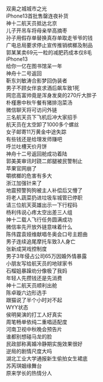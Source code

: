 双奥之城城市之光  
iPhone13首批售罄连夜补货  
神十二航天员抵达北京  
儿子开吊车将母亲举高摘枣  
孙子用假存单替换真存单取走爷爷的钱  
广电总局要求停止宣传推销槟榔及制品  
郭某某卖69元一粒的减肥药成本仅8毛  
iPhone13  
给你一亿在图书馆呆一年  
神舟十二号返回  
靳东刘敏涛合影梦回伪装者  
男子不顾女伴哀求酒后飙车致1死  
网恋高富帅竟是浑身发臭的270斤大胖子  
朴槿惠中秋午餐有猪排泡菜汤  
微信聊天将可访问外链  
三名航天员下飞机后冲大家招手  
航天员在太空卸了1000多个螺丝  
女子邮寄11万黄金中途失踪  
有些钱还是给理发师赚吧  
呼兰吐槽天价月饼  
神舟十二号返回舱成功着陆  
郭美美审讯时跷二郎腿被民警制止  
苹果官网崩了  
嚼槟榔的危害有多大  
浙江加强针来了  
地震预警狗狗被主人补偿后又懵了  
将老人蔬菜扔进垃圾车城管已停职  
请三位航天英雄出示一下行程码  
杨利伟说心疼太空出差三人组  
神十二载人飞行任务圆满成功  
微信率先开放外链意味着什么  
陈伟霆袁娅维献唱冬奥会口号主题曲  
男子连续追尾摩托车致3人身亡  
张新成哭戏控制度  
男子3年侵占公司65万因婚外情暴露  
小朋友写给航天员的地球家书  
石榴姐暴躁劝分像极了我妈  
年轻人先攒钱还是先消费  
神十二航天员顺利出舱  
陈卓璇六边形选手  
跟猫说了半个小时对不起  
WYY状态  
侯明昊演的打工人好真实  
周笔畅单依纯二重唱适配度  
河南卫视中秋晚会预告片  
谁都别想碰马龙的脸  
民政部称离婚冷静期实施效果很好  
逆局的剧情尺度大吗  
湖北工业大学通报新生偷拍女生裙底  
苏芮琪姻缘舞台  
原来学长的热情分人  
